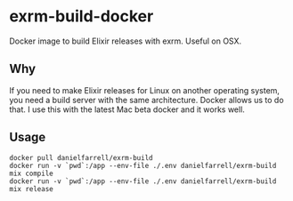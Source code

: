 # exrm-build-docker
Docker image to build Elixir releases with exrm.  Useful on OSX.

## Why

If you need to make Elixir releases for Linux on another operating system, you need a build server with the same architecture.  Docker allows us to do that.  I use this with the latest Mac beta docker and it works well.

## Usage

```
docker pull danielfarrell/exrm-build
docker run -v `pwd`:/app --env-file ./.env danielfarrell/exrm-build mix compile
docker run -v `pwd`:/app --env-file ./.env danielfarrell/exrm-build mix release
```
